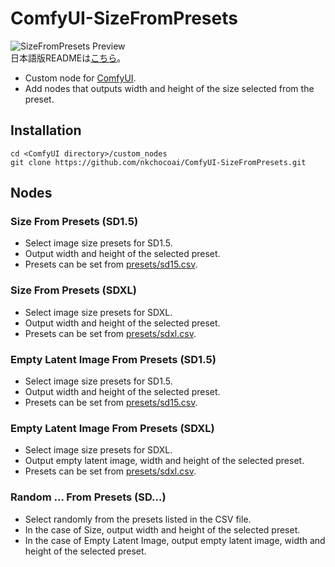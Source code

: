 # ComfyUI-SizeFromPresets
![SizeFromPresets Preview](preview.png "SizeFromPresets Preview")  
日本語版READMEは[こちら](README.jp.md)。

- Custom node for [ComfyUI](https://github.com/comfyanonymous/ComfyUI).
- Add nodes that outputs width and height of the size selected from the preset.

## Installation
```
cd <ComfyUI directory>/custom_nodes
git clone https://github.com/nkchocoai/ComfyUI-SizeFromPresets.git
```

## Nodes
### Size From Presets (SD1.5)
- Select image size presets for SD1.5.
- Output width and height of the selected preset.
- Presets can be set from [presets/sd15.csv](presets/sd15.csv).

### Size From Presets (SDXL)
- Select image size presets for SDXL.
- Output width and height of the selected preset.
- Presets can be set from [presets/sdxl.csv](presets/sdxl.csv).

### Empty Latent Image From Presets (SD1.5)
- Select image size presets for SD1.5.
- Output width and height of the selected preset.
- Presets can be set from [presets/sd15.csv](presets/sd15.csv).

### Empty Latent Image From Presets (SDXL)
- Select image size presets for SDXL.
- Output empty latent image, width and height of the selected preset.
- Presets can be set from [presets/sdxl.csv](presets/sdxl.csv).

### Random ... From Presets (SD...)
- Select randomly from the presets listed in the CSV file.
- In the case of Size, output width and height of the selected preset.
- In the case of Empty Latent Image, output empty latent image, width and height of the selected preset.